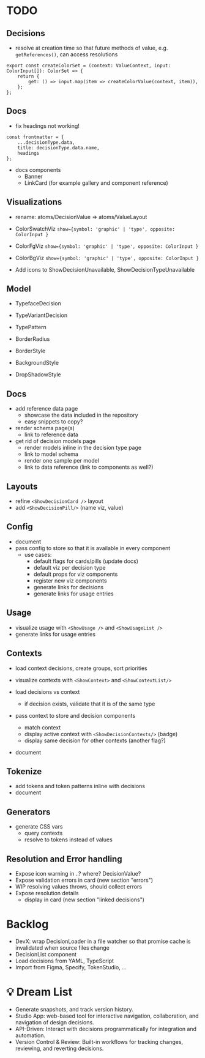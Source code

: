 # TODO

## Decisions

- resolve at creation time so that future methods of value, e.g. `getReferences()`, can access resolutions

```
export const createColorSet = (context: ValueContext, input: ColorInput[]): ColorSet => {
    return {
        get: () => input.map(item => createColorValue(context, item)),
    };
};
```

## Docs

- fix headings not working!

```
const frontmatter = {
    ...decisionType.data,
    title: decisionType.data.name,
    headings
};
```

- docs components
  - Banner
  - LinkCard (for example gallery and component reference)

## Visualizations

- rename: atoms/DecisionValue => atoms/ValueLayout

- ColorSwatchViz `show={symbol: 'graphic' | 'type', opposite: ColorInput }`
- ColorFgViz `show={symbol: 'graphic' | 'type', opposite: ColorInput }`
- ColorBgViz `show={symbol: 'graphic' | 'type', opposite: ColorInput }`

- Add icons to ShowDecisionUnavailable, ShowDecisionTypeUnavailable

## Model

- TypefaceDecision
- TypeVariantDecision
- TypePattern

- BorderRadius
- BorderStyle
- BackgroundStyle
- DropShadowStyle

## Docs

- add reference data page
  - showcase the data included in the repository
  - easy snippets to copy?
- render schema page(s)
  - link to reference data
- get rid of decision models page
  - render models inline in the decision type page
  - link to model schema
  - render one sample per model
  - link to data reference (link to components as well?)

## Layouts

- refine `<ShowDecisionCard />` layout
- add `<ShowDecisionPill/>` (name viz, value)

## Config

- document
- pass config to store so that it is available in every component
  - use cases:
    - default flags for cards/pills (update docs)
    - default viz per decision type
    - default props for viz components
    - register new viz components
    - generate links for decisions
    - generate links for usage entries

## Usage

- visualize usage with `<ShowUsage />` and `<ShowUsageList />`
- generate links for usage entries

## Contexts

- load context decisions, create groups, sort priorities
- visualize contexts with `<ShowContext>` and `<ShowContextList/>`
- load decisions vs context

  - if decision exists, validate that it is of the same type

- pass context to store and decision components

  - match context
  - display active context with `<ShowDecisionContexts/>` (badge)
  - display same decision for other contexts (another flag?)

- document

## Tokenize

- add tokens and token patterns inline with decisions
- document

## Generators

- generate CSS vars
  - query contexts
  - resolve to tokens instead of values

## Resolution and Error handling

- Expose icon warning in ..? where? DecisionValue?
- Expose validation errors in card (new section "errors")
- WIP resolving values throws, should collect errors
- Expose resolution details
  - display in card (new section "linked decisions")

# Backlog

- DevX: wrap DecisionLoader in a file watcher so that promise cache is invalidated when source files change
- DecisionList component
- Load decisions from YAML, TypeScript
- Import from Figma, Specify, TokenStudio, ...

# 💡 Dream List

- Generate snapshots, and track version history.
- Studio App: web-based tool for interactive navigation, collaboration,
  and navigation of design decisions.
- API-Driven: Interact with decisions programmatically for integration and automation.
- Version Control & Review: Built-in workflows for tracking changes,
  reviewing, and reverting decisions.
